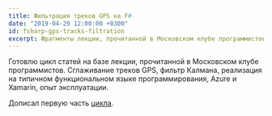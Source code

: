 ```yaml
---
title: Фильтрация треков GPS на F#
date: "2019-04-29 12:00:00 +0300"
id: fsharp-gps-tracks-filtration
excerpt: Фрагменты лекции, прочитанной в Московском клубе программистов 21 февраля 2019 года.
---
```


Готовлю цикл статей на базе лекции, прочитанной в Московском клубе программистов. Сглаживание треков GPS, фильтр Калмана, реализация на типичном функциональном языке программирования, Azure и Xamarin, опыт эксплуатации.

Дописал первую часть [цикла](/articles/fsharp-gps-tracks-filtration).
